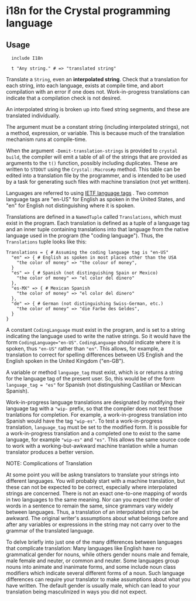 # i18n for the Crystal programming language

Usage
-----

```
  include I18n

  t "Any string." # => "translated string"
```

Translate a `String`, even an **interpolated string**. Check that a
translation for each string, into each language, exists at compile time,
and abort compilation with an error if one does not. Work-in-progress
translations can indicate that a compilation check is not desired.

An interpolated string is broken up into fixed string segments, and these
are translated individually.

The argument must be a constant string (including interpolated strings),
not a method, expression, or variable. This is because much of the
translation mechanism runs at compile-time.

When the argument `-Demit-translation-strings` is provided to
`crystal build`,
the compiler will emit a table of all of the strings that are provided
as arguments to the `t()` function, possibly including duplicates.
These are written to `STDOUT` using the `Crystal::Macros#p` method.
This table can be edited into a translation file by the
programmer, and is intended to be used by a task for generating such
files with machine translation (not yet written).

Languages are referred to using
[IETF language tags](https://en.wikipedia.org/wiki/IETF_language_tag) .
Two common
language tags are "en-US" for English as spoken in the United States, and
"en" for English not distinguishing where it is spoken.

Translations are defined in a `NamedTuple` called `Translations`, which
must exist in the program. Each
translation is defined as a tuple of a language tag and an inner tuple
containing translations into that language from the native language
used in the program (the "coding language"). Thus, the `Translations`
tuple looks like this:

```
Translations = { # Assuming the coding language tag is "en-US"
  "en" => { # English as spoken in most places other than the USA
    "the color of money" => "the colour of money",
  }
  "es" => { # Spanish (not distinguishing Spain or Mexico)
    "the color of money" => "el color del dinero"
  },
  "es-MX" => { # Mexican Spanish
    "the color of money" => "el color del dinero"
  },
  "de" => { # German (not distinguishing Swiss-German, etc.)
    "the color of money" => "die Farbe des Geldes",
  }
}
```

A constant `CodingLanguage` must exist in the program, and is set to a
string indicating the language used to write the native strings. So it
would have the form `CodingLanguage="en-US"`. `CodingLanguage` should
indicate where it is spoken, thus `"en-US"` rather than `"en"`.
This allows, for example, a translation to correct for
spelling differences between US English and the English spoken in the
United Kingdom ("en-GB").

A variable or method `language_tag` must exist, which is or returns a
string for the language tag of the present user. So, this would be of
the form `language_tag = "es"` for Spanish (not distinguishing Castilian
or Mexican Spanish).

Work-in-progress language translations are designated by modifying their
language tag with a `"wip-` prefix, so that the compiler does not test those
tranlations for completion. For example, a work-in-progress
translation into Spanish would have the tag `"wip-es"`. To test a
work-in-progress translation, `language_tag` must be set to the modified
form. It is possible for a work-in-progress translation and a completed
one to exist to the same language, for example `"wip-es"` and `"es"`. This
allows the same source code to work with a working-but-awkward machine
tranlation while a human translator produces a better version. 

NOTE: Complications of Translation

At some point you will be askng translators to translate your strings
into different languages. You will probably start with a machine
translation, but these can not be expected to be correct, especially
where interpolated strings are concerned.
There is not an exact one-to-one mapping of words in two languages to the
same meaning. Nor can you expect the order of words in a sentence to remain
the same, since grammars vary widely between languages.
Thus, a translation of an interpolated string can be awkward. The original
writer's assumptions about what belongs before and after any variables or
expressions in the string may not carry over to the grammar of the
translated language.

To delve briefly into just one of the many differences between languages
that complicate translation:
Many languages like English have no grammatical gender for nouns, while
others gender nouns male and female, male female and neuter, or common
and neuter. Some languages group nouns into animate and inanimate forms,
and some include noun class modifiers which indicate several different
forms of a noun. Such language differences can
require your translator to make assumptions about what you have
written. The default gender is usually male, which can lead to your
translation being masculinized in ways you did not expect.
